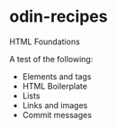 # odin-recipes

HTML Foundations

A test of the following:

- Elements and tags
- HTML Boilerplate
- Lists
- Links and images
- Commit messages
